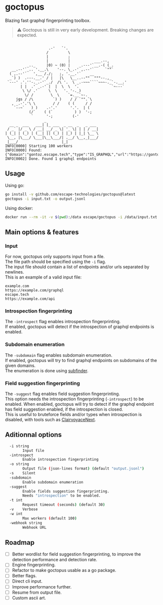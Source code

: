 # goctopus

Blazing fast graphql fingerprinting toolbox.

> ⚠️ Goctopus is still in very early development. Breaking changes are expected.

`````

                    .-'   `'.
                   /         \
                   |         ;
                   |         |           ___.--,
          _.._     |0) ~ (0) |    _.---'`__.-( (_.
   __.--'`_.. '.__.\    '--. \_.-' ,.--'`     `""`
  ( ,.--'`   ',__ /./;   ;, '.__.'`    __
  _`) )  .---.__.' / |   |\   \__..--""  """--.,_
 `---' .'.''-._.-'`_./  /\ '.  \ _.-~~~````~~~-._`-.__.'
       | |  .' _.-' |  |  \  \  '.               `~---`
        \ \/ .'     \  \   '. '-._)
         \/ /        \  \    `=.__`~-.
     jgs / /\         `) )    / / `"".`\
   , _.-'.'\ \        / /    ( (     / /
    `--~`   ) )    .-'.'      '.'.  | (
           (/`    ( (`          ) )  '-;
            `      '-;         (-'
                  _
  __ _  ___   ___| |_ ___  _ __  _   _ ___
 / _` |/ _ \ / __| __/ _ \| '_ \| | | / __|
| (_| | (_) | (__| || (_) | |_) | |_| \__ \
 \__, |\___/ \___|\__\___/| .__/ \__,_|___/
 |___/                    |_|
INFO[0000] Starting 100 workers
INFO[0000] Found: {"domain":"gontoz.escape.tech","type":"IS_GRAPHQL","url":"https://gontoz.escape.tech"}
INFO[0002] Done. Found 1 graphql endpoints
`````

## Usage

Using go:

```BASH
go install -v github.com/escape-technologies/goctopus@latest
goctopus -i input.txt -o output.jsonl
```

Using docker:

```BASH
docker run --rm -it -v $(pwd):/data escape/goctopus -i /data/input.txt -o /data/output.jsonl
```

## Main options & features

### Input

For now, goctopus only supports input from a file.  
The file path should be specified using the `-i` flag.  
The input file should contain a list of endpoints and/or urls separated by newlines.  
This is an example of a valid input file:

```
example.com
https://example.com/graphql
escape.tech
https://example.com/api
```

### Introspection fingerprinting

The `-introspect` flag enables introspection fingerprinting.  
If enabled, goctopus will detect if the introspection of graphql endpoints is enabled.

### Subdomain enumeration

The `-subdomain` flag enables subdomain enumeration.  
If enabled, goctopus will try to find graphql endpoints on subdomains of the given domains.  
The enumeration is done using [subfinder](https://github.com/projectdiscovery/subfinder).

### Field suggestion fingerprinting

The `-suggest` flag enables field suggestion fingerprinting.  
This option needs the introspection fingerprinting (`-introspect`) to be enabled.
When enabled, goctopus will try to detect if the graphql endpoint has field suggestion enabled, if the introspection is closed.  
This is useful to bruteforce fields and/or types when introspection is disabled, with tools such as [ClairvoyaceNext](https://github.com/Escape-Technologies/ClairvoyanceNext).

## Aditionnal options

```BASH
  -i string
    	Input file
  -introspect
    	Enable introspection fingerprinting
  -o string
    	Output file (json-lines format) (default "output.jsonl")
  -s	Silent
  -subdomain
    	Enable subdomain enumeration
  -suggest
    	Enable fields suggestion fingerprinting.
    	Needs "introspection" to be enabled.
  -t int
    	Request timeout (seconds) (default 30)
  -v	Verbose
  -w int
    	Max workers (default 100)
  -webhook string
    	Webhook URL
```

## Roadmap

- [ ] Better wordlist for field suggestion fingerprinting, to improve the detection performance and detection rate.
- [ ] Engine fingerprinting.
- [ ] Refactor to make goctopus usable as a go package.
- [ ] Better flags.
- [ ] Direct cli input.
- [ ] Improve performance further.
- [ ] Resume from output file.
- [ ] Custom ascii art.

